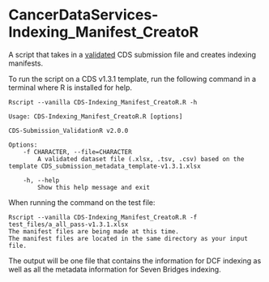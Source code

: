 # CancerDataServices-Indexing_Manifest_CreatoR
A script that takes in a [validated](https://github.com/CBIIT/CancerDataServices-SubmissionValidationR) CDS submission file and creates indexing manifests.

To run the script on a CDS v1.3.1 template, run the following command in a terminal where R is installed for help.

```
Rscript --vanilla CDS-Indexing_Manifest_CreatoR.R -h
```

```
Usage: CDS-Indexing_Manifest_CreatoR.R [options]

CDS-Submission_ValidationR v2.0.0

Options:
	-f CHARACTER, --file=CHARACTER
		A validated dataset file (.xlsx, .tsv, .csv) based on the template CDS_submission_metadata_template-v1.3.1.xlsx

	-h, --help
		Show this help message and exit
```

When running the command on the test file:
```
Rscript --vanilla CDS-Indexing_Manifest_CreatoR.R -f test_files/a_all_pass-v1.3.1.xlsx 
The manifest files are being made at this time.
The manifest files are located in the same directory as your input file.
```

The output will be one file that contains the information for DCF indexing as well as all the metadata information for Seven Bridges indexing.
